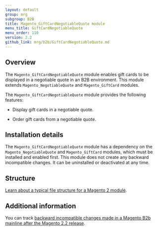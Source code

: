 ```yaml
---
layout: default
group: mrg
subgroup: B2B
title: Magento_GiftCardNegotiableQuote module
menu_title: GiftCardNegotiableQuote
menu_order: 110
version: 2.2
github_link: mrg/b2b/GiftCardNegotiableQuote.md
---
```


## Overview

The `Magento_GiftCardNegotiableQuote` module enables gift cards to be displayed in a negotiable quote in an B2B environment. This module extends `Magento_NegotiableQuote` and `Magento_GiftCard` modules.

The `Magento_GiftCardNegotiableQuote` module provides the following features:

* Display gift cards in a negotiable quote.

* Order gift cards from a negotiable quote.

## Installation details

The `Magento_GiftCardNegotiableQuote` module has a dependency on the `Magento_NegotiableQuote` and `Magento_GiftCard` modules, which must be installed and enabled first. This module does not create any backward incompatible changes. It can be uninstalled or deactivated at any time.

## Structure

[Learn about a typical file structure for a Magento 2 module]({{page.baseurl}}extension-dev-guide/build/module-file-structure.html).

## Additional information

You can track [backward incompatible changes made in a Magento B2b mainline after the Magento 2.2 release]({{page.baseurl}}release-notes/changes/b2b_changes.html).
